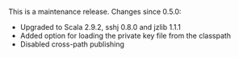 This is a maintenance release.
Changes since 0.5.0:

- Upgraded to Scala 2.9.2, sshj 0.8.0 and jzlib 1.1.1
- Added option for loading the private key file from the classpath
- Disabled cross-path publishing

